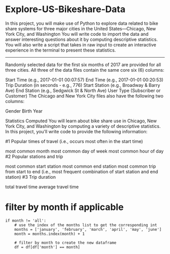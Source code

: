 # Explore-US-Bikeshare-Data
In this project, you will make use of Python to explore data related to bike share systems for three major cities in the United States—Chicago, New York City, and Washington
You will write code to import the data and answer interesting questions about it by computing descriptive statistics. You will also write a script that takes in raw input to create an interactive experience in the terminal to present these statistics.
********
Randomly selected data for the first six months of 2017 are provided for all three cities. All three of the data files contain the same core six (6) columns:

Start Time (e.g., 2017-01-01 00:07:57)
End Time (e.g., 2017-01-01 00:20:53)
Trip Duration (in seconds - e.g., 776)
Start Station (e.g., Broadway & Barry Ave)
End Station (e.g., Sedgwick St & North Ave)
User Type (Subscriber or Customer)
The Chicago and New York City files also have the following two columns:

Gender
Birth Year

Statistics Computed
You will learn about bike share use in Chicago, New York City, and Washington by computing a variety of descriptive statistics. In this project, you'll write code to provide the following information:

#1 Popular times of travel (i.e., occurs most often in the start time)

most common month
most common day of week
most common hour of day
#2 Popular stations and trip

most common start station
most common end station
most common trip from start to end (i.e., most frequent combination of start station and end station)
#3 Trip duration

total travel time
average travel time


# filter by month if applicable
    if month != 'all':
        # use the index of the months list to get the corresponding int
        months = ['january', 'february', 'march', 'april', 'may', 'june']
        month = months.index(month) + 1

        # filter by month to create the new dataframe
        df = df[df['month'] == month]